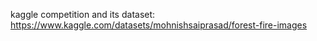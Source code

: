kaggle competition and its dataset: https://www.kaggle.com/datasets/mohnishsaiprasad/forest-fire-images
